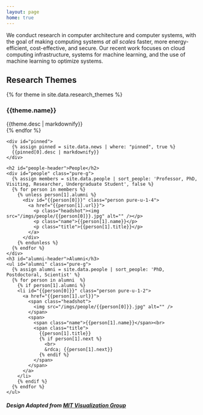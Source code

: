 ```yaml
---
layout: page
home: true
---
```

<p id="mission">
We conduct research in </strong>computer architecture and computer systems</strong>, with the goal of making computing systems <i>at all scales</i> faster, more energy-efficient, cost-effective, and secure. Our recent work focuses on cloud computing infrastructure, systems for machine learning, and the use of machine learning to optimize systems.
</p>

<div id="home" class="pure-g">
  <div id="themes" class="pure-u-1 pure-u-md-3-5">
    <h2>Research Themes</h2>
    {% for theme in site.data.research_themes %}
      <div id="theme-{{theme.key}}" class="theme" data-url="{{theme.url}}" data-people="{{theme.people}}">
        <!-- <img src="/themes/{{theme.key}}.png" style="max-width: 100%; height: auto; display: block; margin-top: 0;"> -->
          <div style="padding-top: 0px; border-radius: 5px; margin-bottom: 0px;">
            <div class="content">
              <h3>{{theme.name}}</h3>
              {{theme.desc | markdownify}}
            </div>
          </div>
      </div>
    {% endfor %}
  </div>

  <div class="pure-u-1 pure-u-md-2-5">

    <div id="pinned">
      {% assign pinned = site.data.news | where: "pinned", true %}
      {{pinned[0].desc | markdownify}}
    </div>

    <h2 id="people-header">People</h2>
    <div id="people" class="pure-g">
      {% assign members = site.data.people | sort_people: 'Professor, PhD, Visiting, Researcher, Undergraduate Student', false %}
      {% for person in members %}
        {% unless person[1].alumni %}
          <div id="{{person[0]}}" class="person pure-u-1-4">
            <a href="{{person[1].url}}">
              <p class="headshot"><img src="/imgs/people/{{person[0]}}.jpg" alt="" /></p>
              <p class="name">{{person[1].name}}</p>
              <p class="title">{{person[1].title}}</p>
            </a>
          </div>
        {% endunless %}
      {% endfor %}
    </div>
    <h3 id="alumni-header">Alumni</h3>
    <ul id="alumni" class="pure-g">
      {% assign alumni = site.data.people | sort_people: 'PhD, Postdoctoral, Scientist' %}
      {% for person in alumni  %}
        {% if person[1].alumni %}
        <li id="{{person[0]}}" class="person pure-u-1-2">
          <a href="{{person[1].url}}">
            <span class="headshot">
              <img src="/imgs/people/{{person[0]}}.jpg" alt="" />
            </span>
            <span>
              <span class="name">{{person[1].name}}</span><br> 
              <span class="title">
                {{person[1].title}}
                {% if person[1].next %}
                  <br>
                  &rdca; {{person[1].next}}
                {% endif %}
              </span>              
            </span>
          </a>
        </li>
        {% endif %}
      {% endfor %}
    </ul>
  </div>
</div>

<div>
  <h5>Design Adapted from <a href="https://vis.csail.mit.edu/">MIT Visualization Group</a></h5>
</div>
